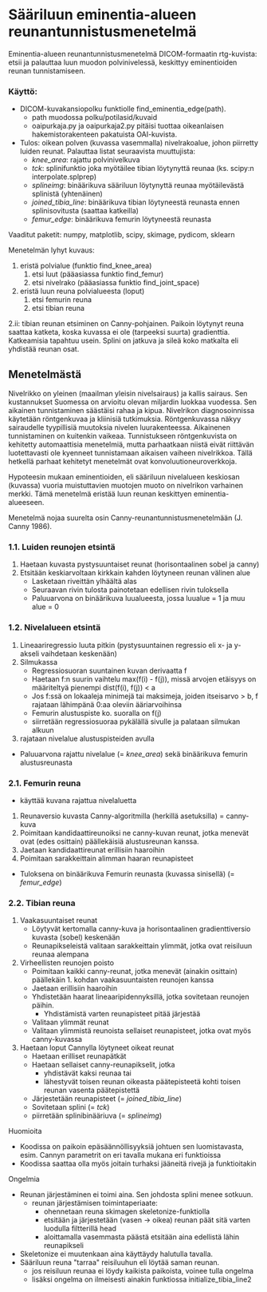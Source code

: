 # Sääriluun eminentia-alueen reunantunnistusmenetelmä
Eminentia-alueen reunantunnistusmenetelmä DICOM-formaatin rtg-kuvista: etsii ja palauttaa luun muodon polvinivelessä, keskittyy eminentioiden reunan tunnistamiseen.
### Käyttö: 
* DICOM-kuvakansiopolku funktiolle find_eminentia_edge(path).
  - path muodossa polku/potilasid/kuvaid
  - oaipurkaja.py ja oaipurkaja2.py pitäisi tuottaa oikeanlaisen hakemistorakenteen pakatuista OAI-kuvista.
* Tulos: oikean polven (kuvassa vasemmalla) nivelrakoalue, johon piirretty luiden reunat. Palauttaa listat seuraavista muuttujista:
  - *knee_area*: rajattu polvinivelkuva
  - *tck*: splinifunktio joka myötäilee tibian löytynyttä reunaa (ks. scipy:n interpolate.splprep)
  - *splineimg*: binäärikuva sääriluun löytynyttä reunaa myötäilevästä splinistä (yhtenäinen)
  - *joined_tibia_line*: binäärikuva tibian löytyneestä reunasta ennen splinisovitusta (saattaa katkeilla)
  - *femur_edge*: binäärikuva femurin löytyneestä reunasta

Vaaditut paketit: numpy, matplotlib, scipy, skimage, pydicom, sklearn
	
Menetelmän lyhyt kuvaus:
1. eristä polvialue (funktio find_knee_area)
    1. etsi luut (pääasiassa funktio find_femur)
    2. etsi nivelrako (pääasiassa funktio find_joint_space)
1. eristä luun reuna polvialueesta (loput)
    1. etsi femurin reuna
    2. etsi tibian reuna

2.ii: tibian reunan etsiminen on Canny-pohjainen. Paikoin löytynyt reuna saattaa katketa, koska kuvassa ei ole (tarpeeksi suurta) gradienttia. Katkeamisia tapahtuu usein. Splini on jatkuva ja sileä koko matkalta eli yhdistää reunan osat.

## Menetelmästä
Nivelrikko on yleinen (maailman yleisin nivelsairaus) ja kallis sairaus. Sen kustannukset Suomessa on arvioitu olevan miljardin luokkaa vuodessa. Sen aikainen tunnistaminen säästäisi rahaa ja kipua. Nivelrikon diagnosoinnissa käytetään röntgenkuvaa ja kliinisiä tutkimuksia. Röntgenkuvassa näkyy sairaudelle tyypillisiä muutoksia nivelen luurakenteessa. Aikainenen tunnistaminen on kuitenkin vaikeaa. Tunnistukseen röntgenkuvista on kehitetty automaattisia menetelmiä, mutta parhaatkaan niistä eivät riittävän luotettavasti ole kyenneet tunnistamaan aikaisen vaiheen nivelrikkoa. Tällä hetkellä parhaat kehitetyt menetelmät ovat konvoluutioneuroverkkoja.

Hypoteesin mukaan eminentioiden, eli sääriluun nivelalueen keskiosan (kuvassa) vuoria muistuttavien muotojen muoto on nivelrikon varhainen merkki. Tämä menetelmä eristää luun reunan keskittyen eminentia-alueeseen.

Menetelmä nojaa suurelta osin Canny-reunantunnistusmenetelmään (J. Canny 1986). 

### 1.1. Luiden reunojen etsintä
1. Haetaan kuvasta pystysuuntaiset reunat (horisontaalinen sobel ja canny)
2. Etsitään keskiarvoltaan kirkkain kahden löytyneen reunan välinen alue
    - Lasketaan riveittän ylhäältä alas
    - Seuraavan rivin tulosta painotetaan edellisen rivin tuloksella
    - Paluuarvona on binäärikuva luualueesta, jossa luualue = 1 ja muu alue = 0

### 1.2. Nivelalueen etsintä
1. Lineaariregressio luuta pitkin (pystysuuntainen regressio eli x- ja y-akseli vaihdetaan keskenään)
2. Silmukassa
    - Regressiosuoran suuntainen kuvan derivaatta f
    - Haetaan f:n suurin vaihtelu max(f(i) - f(j)), missä arvojen etäisyys on määriteltyä pienempi dist(f(i), f(j)) < a
    - Jos f:ssä on lokaaleja minimejä tai maksimeja, joiden itseisarvo > b, f rajataan lähimpänä 0:aa oleviin ääriarvoihinsa
    - Femurin alustuspiste ko. suoralla on f(j)
    - siirretään regressiosuoraa pykälällä sivulle ja palataan silmukan alkuun
3. rajataan nivelalue alustuspisteiden avulla
- Paluuarvona rajattu nivelalue (= *knee_area*) sekä binäärikuva femurin alustusreunasta

### 2.1. Femurin reuna
- käyttää kuvana rajattua nivelaluetta
1. Reunaversio kuvasta Canny-algoritmilla (herkillä asetuksilla) = canny-kuva
2. Poimitaan kandidaattireunoiksi ne canny-kuvan reunat, jotka menevät ovat (edes osittain) päällekäisiä alustusreunan kanssa.
3. Jaetaan kandidaattireunat erillisiin haaroihin
3. Poimitaan sarakkeittain alimman haaran reunapisteet
- Tuloksena on binäärikuva Femurin reunasta (kuvassa sinisellä) (= *femur_edge*)

### 2.2. Tibian reuna
1. Vaakasuuntaiset reunat
    - Löytyvät kertomalla canny-kuva ja horisontaalinen gradienttiversio kuvasta (sobel) keskenään
    - Reunapikseleistä valitaan sarakkeittain ylimmät, jotka ovat reisiluun reunaa alempana
2. Virheellisten reunojen poisto
    - Poimitaan kaikki canny-reunat, jotka menevät (ainakin osittain) päällekäin 1. kohdan vaakasuuntaisten reunojen kanssa
    - Jaetaan erillisiin haaroihin
    - Yhdistetään haarat lineaaripidennyksillä, jotka sovitetaan reunojen päihin.
        - Yhdistämistä varten reunapisteet pitää järjestää
    - Valitaan ylimmät reunat 
    - Valitaan ylimmistä reunoista sellaiset reunapisteet, jotka ovat myös canny-kuvassa
3. Haetaan loput Cannylla löytyneet oikeat reunat
    - Haetaan erilliset reunapätkät
    - Haetaan sellaiset canny-reunapikselit, jotka 
        - yhdistävät kaksi reunaa tai
        - lähestyvät toisen reunan oikeasta päätepisteetä kohti toisen reunan vasenta päätepistettä
    - Järjestetään reunapisteet (= *joined_tibia_line*)
    - Sovitetaan splini (= *tck*)
    - piirretään splinibinääriuva (= *splineimg*)
	
Huomioita
* Koodissa on paikoin epäsäännöllisyyksiä johtuen sen luomistavasta, esim. Cannyn parametrit on eri tavalla mukana eri funktioissa
* Koodissa saattaa olla myös joitain turhaksi jääneitä rivejä ja funktioitakin

Ongelmia
- Reunan järjestäminen ei toimi aina. Sen johdosta splini menee sotkuun.
    - reunan järjestämisen toimintaperiaate:
        - ohennetaan reuna skimagen skeletonize-funktiolla
        - etsitään ja järjestetään (vasen -> oikea) reunan päät sitä varten luodulla filtterillä head
        - aloittamalla vasemmasta päästä etsitään aina edellistä lähin reunapikseli 
- Skeletonize ei muutenkaan aina käyttäydy halutulla tavalla.
- Sääriluun reuna "tarraa" reisiluuhun eli löytää saman reunan.
    - jos reisiluun reunaa ei löydy kaikista paikoista, voinee tulla ongelma
    - lisäksi ongelma on ilmeisesti ainakin funktiossa initialize_tibia_line2
